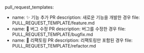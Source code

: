 pull_request_templates:
  - name: ✨ 기능 추가 PR
    description: 새로운 기능을 개발한 경우
    file: PULL_REQUEST_TEMPLATE/feature.md
  - name: 🐛 버그 수정 PR
    description: 버그를 수정한 경우
    file: PULL_REQUEST_TEMPLATE/bugfix.md
  - name: 🧹 리팩토링 PR
    description: 리팩토링만 포함된 경우
    file: PULL_REQUEST_TEMPLATE/refactor.md
